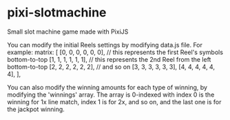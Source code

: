 # pixi-slotmachine
Small slot machine game made with PixiJS

You can modify the initial Reels settings by modifying data.js file. 
For example:
    matrix: [
        [0, 0, 0, 0, 0, 0], // this represents the first Reel's symbols bottom-to-top
        [1, 1, 1, 1, 1, 1], // this represents the 2nd Reel from the left bottom-to-top
        [2, 2, 2, 2, 2, 2], // and so on
        [3, 3, 3, 3, 3, 3],
        [4, 4, 4, 4, 4, 4],
    ],

You can also modify the winning amounts for each type of winning, by modifying the 'winnings' array.
The array is 0-indexed with index 0 is the winning for 1x line match, index 1 is for 2x, and so on, and the last one is for the jackpot winning. 
